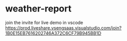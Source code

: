 # weather-report
join the invite for live demo in vscode
https://prod.liveshare.vsengsaas.visualstudio.com/join?1B0E15EB7616202746A372C6CF79B945BB1D
